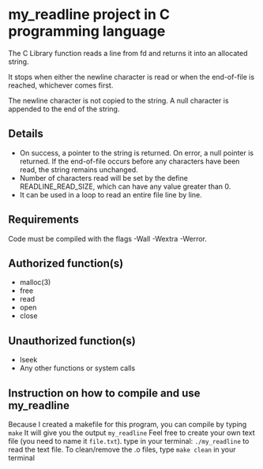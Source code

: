 # my_readline project in C programming language
The C Library function reads a line from fd and returns it into an allocated string.

It stops when either the newline character is read or when the end-of-file is reached, whichever comes first.

The newline character is not copied to the string. A null character is appended to the end of the string.

## Details
- On success, a pointer to the string is returned. On error, a null pointer is returned. If the end-of-file occurs before any characters have been read, the string remains unchanged.
- Number of characters read will be set by the define READLINE_READ_SIZE, which can have any value greater than 0.
- It can be used in a loop to read an entire file line by line.

## Requirements
Code must be compiled with the flags -Wall -Wextra -Werror.

## Authorized function(s)
- malloc(3)
- free
- read
- open
- close

## Unauthorized function(s)
- lseek
- Any other functions or system calls

## Instruction on how to compile and use my_readline
Because I created a makefile for this program, you can compile by typing `make`
It will give you the output `my_readline`
Feel free to create your own text file (you need to name it `file.txt`).
type in your terminal:
`./my_readline` to read the text file.
To clean/remove the .o files, type `make clean` in your terminal
